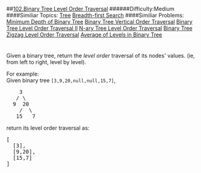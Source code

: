 ##[102.Binary Tree Level Order Traversal](https://leetcode.com/problems/binary-tree-level-order-traversal/description/ "102.Binary Tree Level Order Traversal")
######Difficulty:Medium
####Similiar Topics:
  [Tree](https://leetcode.com//tag/tree)  [Breadth-first Search](https://leetcode.com//tag/breadth-first-search)
####Similiar Problems:
  [Minimum Depth of Binary Tree](https://leetcode.com//problems/minimum-depth-of-binary-tree)  [Binary Tree Vertical Order Traversal](https://leetcode.com//problems/binary-tree-vertical-order-traversal)  [Binary Tree Level Order Traversal II](https://leetcode.com//problems/binary-tree-level-order-traversal-ii)  [N-ary Tree Level Order Traversal](https://leetcode.com//problems/n-ary-tree-level-order-traversal)  [Binary Tree Zigzag Level Order Traversal](https://leetcode.com//problems/binary-tree-zigzag-level-order-traversal)  [Average of Levels in Binary Tree](https://leetcode.com//problems/average-of-levels-in-binary-tree)
<div class="question-description__3U1T" style="padding-top: 10px;"><div><p>Given a binary tree, return the <i>level order</i> traversal of its nodes' values. (ie, from left to right, level by level).</p>

<p>
For example:<br/>
Given binary tree <code>[3,9,20,null,null,15,7]</code>,<br/>
</p><pre>    3
   / \
  9  20
    /  \
   15   7
</pre>
<p/>
<p>
return its level order traversal as:<br/>
</p><pre>[
  [3],
  [9,20],
  [15,7]
]
</pre>
<p/></div></div><div> </div><div> </div><div> </div><div> </div><div> </div><div> </div><div> </div><div> </div><div> </div><div> </div><div> </div><div> </div><div> </div><div> </div><div> </div><div> </div><div> </div><div> </div><div> </div><div> </div><div> </div><div> </div><div> </div><div> </div><div> </div><div> </div><div> </div><div> </div><div> </div><div> </div><div> </div><div> </div><div> </div><div> </div><div> </div><div> </div><div> </div><div> </div><div> </div><div> </div><div> </div><div> </div><div> </div><div> </div><div> </div><div> </div><div> </div><div> </div><div> </div><div> </div><div> </div><div> </div><div> </div><div> </div><div> </div><div> </div><div> </div><div> </div><div> </div><div> </div><div> </div><div> </div><div> </div><div> </div><div> </div><div> </div><div> </div><div> </div><div> </div><div> </div><div> </div><div> </div><div> </div><div> </div><div> </div><div> </div><div> </div><div> </div><div> </div><div> </div><div> </div><div> </div><div> </div><div> </div><div> </div><div> </div><div> </div><div> </div><div> </div><div> </div><div> </div><div> </div><div> </div><div> </div><div> </div><div> </div><div> </div><div> </div><div> </div><div> </div><div> </div><div> </div><div> </div><div> </div><div> </div><div> </div><div> </div><div> </div><div> </div><div> </div><div> </div><div> </div>